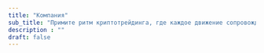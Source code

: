 ```yaml
---
title: "Компания"
sub_title: "Примите ритм криптотрейдинга, где каждое движение сопровождается вашим дыханием."
description : ""
draft: false
---
```


